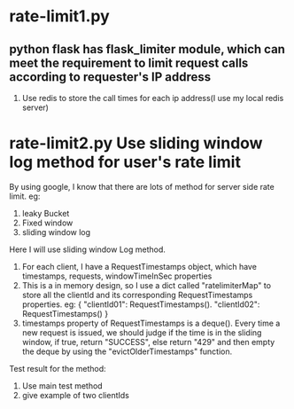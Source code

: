 # rate-limit1.py
## python flask has flask_limiter module, which can meet the requirement to limit request calls according to requester's IP address

  1) Use redis to store the call times for each ip address(I use my local redis server)
  

# rate-limit2.py Use sliding window log method for user's rate limit
By using google, I know that there are lots of method for server side rate limit.
eg:
 1) leaky Bucket
 2) Fixed window
 3) sliding window log

 Here I will use sliding window Log method.
 1) For each client, I have a RequestTimestamps object, which have timestamps, requests, windowTimeInSec properties
 2) This is a in memory design, so I use a dict called "ratelimiterMap" to store all the clientId and its corresponding RequestTimestamps properties. eg:
    {
      "clientId01": RequestTimestamps().
      "clientId02": RequestTimestamps()
    }
  3) timestamps property of RequestTimestamps is a deque(). Every time a new request is issued, we should judge if the time is in the sliding window, if true, return "SUCCESS", else return "429" and then empty the deque by using the "evictOlderTimestamps" function.

Test result for the method:
  1) Use main test method
  2) give example of two clientIds
  
